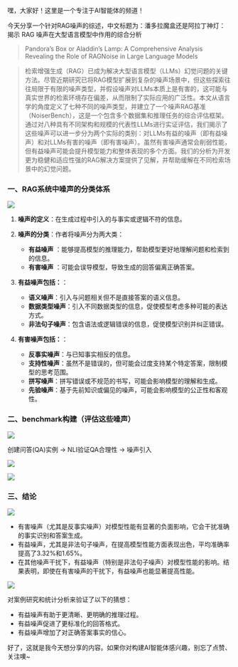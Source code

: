 嘿，大家好！这里是一个专注于AI智能体的频道！

今天分享一个针对RAG噪声的综述，中文标题为：潘多拉魔盒还是阿拉丁神灯：揭示 RAG 噪声在大型语言模型中作用的综合分析

> Pandora’s Box or Aladdin’s Lamp: A Comprehensive Analysis Revealing the Role of RAGNoise in Large Language Models

> 检索增强生成（RAG）已成为解决大型语言模型（LLMs）幻觉问题的关键方法。尽管近期研究已将RAG模型扩展到复杂的噪声场景中，但这些探索往往局限于有限的噪声类型，并假设噪声对LLMs本质上是有害的，这可能与真实世界的检索环境存在偏差，从而限制了实际应用的广泛性。本文从语言学的角度定义了七种不同的噪声类型，并建立了一个噪声RAG基准（NoiserBench），这是一个包含多个数据集和推理任务的综合评估框架。通过对八种具有不同架构和规模的代表性LLMs进行实证评估，我们揭示了这些噪声可以进一步分为两个实际的类别：对LLMs有益的噪声（即有益噪声）和对LLMs有害的噪声（即有害噪声）。虽然有害噪声通常会削弱性能，但有益噪声可能会提升模型能力和整体表现的多个方面。我们的分析为开发更为稳健和适应性强的RAG解决方案提供了见解，并帮助缓解在不同检索场景中的幻觉问题。



### 一、RAG系统中噪声的分类体系

![](https://files.mdnice.com/user/50285/7c62f919-c0f0-4d76-b5dd-0f060324115d.png)


1. **噪声的定义**：在生成过程中引入的与事实或逻辑不符的信息。

2. **噪声的分类**：作者将噪声分为两大类：
   - **有益噪声** ：能够提高模型的推理能力，帮助模型更好地理解问题和检索到的信息。
   - **有害噪声** ：可能会误导模型，导致生成的回答偏离正确答案。

3. **有益噪声包括：**：
   - **语义噪声**：引入与问题相关但不是直接答案的语义信息。
   - **数据类型噪声**：引入不同数据类型的信息，促使模型考虑多种可能的表达方式。
   - **非法句子噪声**：包含语法或逻辑错误的信息，促使模型识别并纠正错误。

4. **有害噪声包括：**：
   - **反事实噪声**：与已知事实相反的信息。
   - **支持性噪声**：虽然不是错误的，但可能会过度支持某个特定答案，限制模型的思考范围。
   - **拼写噪声**：拼写错误或不规范的书写，可能会影响模型的理解和生成。
   - **先验噪声**：基于先前知识或偏见的噪声，可能会影响模型的公正性和客观性。


### 二、benchmark构建（评估这些噪声）
![](https://files.mdnice.com/user/50285/3430e9bb-c24f-46cf-bd27-7b39b3205ff5.png)

创建问答(QA)实例 -> NLI验证QA合理性 -> 噪声引入

![](https://files.mdnice.com/user/50285/1f572766-8218-4493-912e-a50b959e5a62.png)



![](https://files.mdnice.com/user/50285/2936a2af-cbc6-4949-a130-a027c2c8c431.png)

### 三、结论

![](https://files.mdnice.com/user/50285/cbd0d0f0-af13-4e78-b862-679b50792176.png)

- 有害噪声（尤其是反事实噪声）对模型性能有显著的负面影响，它会干扰准确的事实识别和答案生成。
- 有益噪声，尤其是非法句子噪声，在提高模型性能方面表现出色，平均准确率提高了3.32%和1.65%。
- 在其他噪声干扰下，有益噪声（特别是非法句子噪声）对模型性能的影响。结果表明，即使在有害噪声的干扰下，有益噪声也能显著提高性能。

![](https://files.mdnice.com/user/50285/43946857-022e-41e1-bf45-f9b03747ee59.png)

对案例研究和统计分析来验证了以下的猜想：

- 有益噪声有助于更清晰、更明确的推理过程。
- 有益噪声促进了更标准化的回答格式。
- 有益噪声增加了对正确答案事实的信心。



好了，这就是我今天想分享的内容。如果你对构建AI智能体感兴趣，别忘了点赞、关注噢~

 